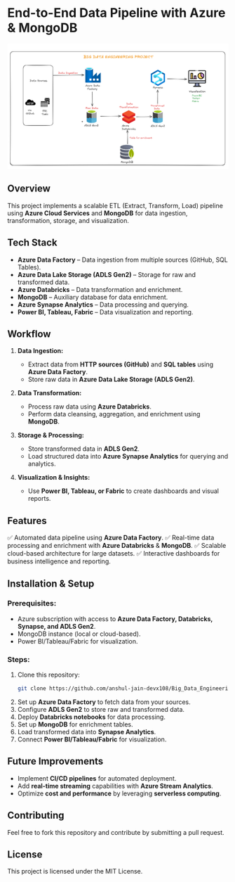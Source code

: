 # End-to-End Data Pipeline with Azure & MongoDB

![Data Pipeline Architecture](https://raw.githubusercontent.com/anshul-jain-devx108/Big_Data_Engineering/main/Data%20Pipeline%20Architecture.png)


## Overview
This project implements a scalable ETL (Extract, Transform, Load) pipeline using **Azure Cloud Services** and **MongoDB** for data ingestion, transformation, storage, and visualization.

## Tech Stack
- **Azure Data Factory** – Data ingestion from multiple sources (GitHub, SQL Tables).
- **Azure Data Lake Storage (ADLS Gen2)** – Storage for raw and transformed data.
- **Azure Databricks** – Data transformation and enrichment.
- **MongoDB** – Auxiliary database for data enrichment.
- **Azure Synapse Analytics** – Data processing and querying.
- **Power BI, Tableau, Fabric** – Data visualization and reporting.

## Workflow
1. **Data Ingestion:**
   - Extract data from **HTTP sources (GitHub)** and **SQL tables** using **Azure Data Factory**.
   - Store raw data in **Azure Data Lake Storage (ADLS Gen2)**.

2. **Data Transformation:**
   - Process raw data using **Azure Databricks**.
   - Perform data cleansing, aggregation, and enrichment using **MongoDB**.
   
3. **Storage & Processing:**
   - Store transformed data in **ADLS Gen2**.
   - Load structured data into **Azure Synapse Analytics** for querying and analytics.

4. **Visualization & Insights:**
   - Use **Power BI, Tableau, or Fabric** to create dashboards and visual reports.

## Features
✅ Automated data pipeline using **Azure Data Factory**.
✅ Real-time data processing and enrichment with **Azure Databricks** & **MongoDB**.
✅ Scalable cloud-based architecture for large datasets.
✅ Interactive dashboards for business intelligence and reporting.

## Installation & Setup
### Prerequisites:
- Azure subscription with access to **Azure Data Factory, Databricks, Synapse, and ADLS Gen2**.
- MongoDB instance (local or cloud-based).
- Power BI/Tableau/Fabric for visualization.

### Steps:
1. Clone this repository:
   ```sh
   git clone https://github.com/anshul-jain-devx108/Big_Data_Engineering.git
   ```
2. Set up **Azure Data Factory** to fetch data from your sources.
3. Configure **ADLS Gen2** to store raw and transformed data.
4. Deploy **Databricks notebooks** for data processing.
5. Set up **MongoDB** for enrichment tables.
6. Load transformed data into **Synapse Analytics**.
7. Connect **Power BI/Tableau/Fabric** for visualization.

## Future Improvements
- Implement **CI/CD pipelines** for automated deployment.
- Add **real-time streaming** capabilities with **Azure Stream Analytics**.
- Optimize **cost and performance** by leveraging **serverless computing**.

## Contributing
Feel free to fork this repository and contribute by submitting a pull request.

## License
This project is licensed under the MIT License.
